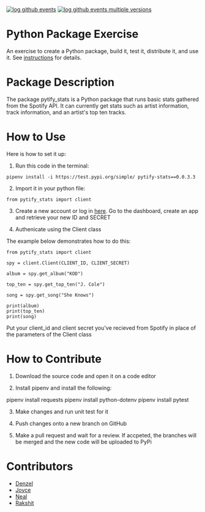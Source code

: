 [![log github events](https://github.com/software-students-spring2024/3-python-package-exercise-team-7/actions/workflows/event-logger.yml/badge.svg)](https://github.com/software-students-spring2024/3-python-package-exercise-team-7/actions/workflows/event-logger.yml) [![log github events multiple versions](https://github.com/software-students-spring2024/3-python-package-exercise-team-7/actions/workflows/event-log-multiple.yml/badge.svg)](https://github.com/software-students-spring2024/3-python-package-exercise-team-7/actions/workflows/event-log-multiple.yml)

# Python Package Exercise

An exercise to create a Python package, build it, test it, distribute it, and use it. See [instructions](./instructions.md) for details.

# Package Description

The package pytify_stats is a Python package that runs basic stats gathered from the Spotify API.  It can currently get stats such as artist information, track information, and an artist's top ten tracks.


# How to Use

Here is how to set it up:


1. Run this code in the terminal:

```
pipenv install -i https://test.pypi.org/simple/ pytify-stats==0.0.3.3
```

2. Import it in your python file:

```
from pytify_stats import client
```

3. Create a new account or log in [here](https://developers.spotify.com/). Go to the dashboard, create an app and retrieve your new ID and SECRET


4. Authenicate using the Client class

The example below demonstrates how to do this:

```
from pytify_stats import client

spy = client.Client(CLIENT_ID, CLIENT_SECRET)

album = spy.get_album("KOD")

top_ten = spy.get_top_ten("J. Cole")

song = spy.get_song("She Knows")

print(album)
print(top_ten)
print(song)
```

Put your client_id and client secret you've recieved from Spotify in place of the parameters of the Client class

# How to Contribute

1. Download the source code and open it on a code editor

2. Install pipenv and install the following:

pipenv install requests
pipenv install python-dotenv
pipenv install pytest

3. Make changes and run unit test for it

4. Push changes onto a new branch on GitHub

5. Make a pull request and  wait for a review. If accpeted, the branches will be merged and the new code will be uploaded to PyPi


# Contributors

* [Denzel](https://github.com/denprud)
* [Joyce](https://github.com/joyxe-xie)
* [Neal](https://github.com/nhaulsey)
* [Rakshit](https://github.com/RakSridhar23)
